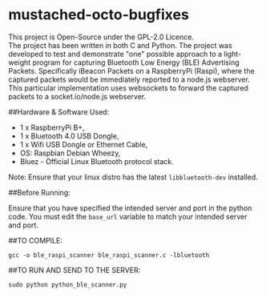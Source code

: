 # mustached-octo-bugfixes
This project is Open-Source under the GPL-2.0 Licence.  
The project has been written in both C and Python.
The project was developed to test and demonstrate "one" possible approach to a light-weight program for capturing Bluetooth Low Energy (BLE) Advertising Packets. Specifically iBeacon Packets on a RaspberryPi (Raspi), where the captured packets would be immediately reported to a node.js webserver. This particular implementation uses websockets to forward the captured packets to a socket.io/node.js webserver. 

##Hardware & Software Used:
* 1 x RaspberryPi B+,
* 1 x Bluetooth 4.0  USB Dongle,
* 1 x Wifi USB Dongle or Ethernet Cable,
* OS: Raspbian Debian Wheezy,
* Bluez - Official Linux Bluetooth protocol stack.

Note: Ensure that your linux distro has the latest `libbluetooth-dev` installed.

##Before Running:

Ensure that you have specified the intended server and port in the python code.
You must edit the `base_url` variable to match your intended server and port. 

##TO COMPILE:

```gcc -o ble_raspi_scanner ble_raspi_scanner.c -lbluetooth```

##TO RUN AND SEND TO THE SERVER:

```sudo python python_ble_scanner.py```
